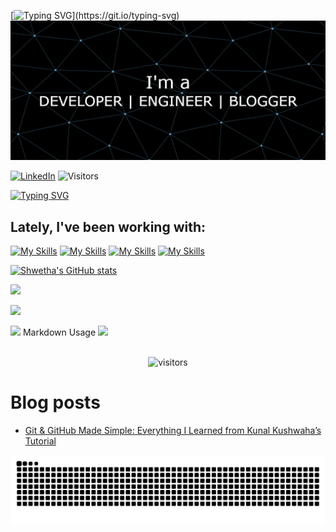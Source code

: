 

[![Typing SVG](https://readme-typing-svg.demolab.com?font=Raleway&weight=600&size=30&pause=1000&color=fb6f92&multiline=true&repeat=false&width=435&lines=Hii%2C+I'm+Shwetha.)](https://git.io/typing-svg)
![Shwetha's GitHub Profile Banner](github-header-banner.png)


[![LinkedIn](https://img.shields.io/badge/LinkedIn-0077B5?style=flat&logo=LinkedIn&logoColor=white&logoSize=auto&color=blue)](https://www.linkedin.com/in/shwetharavindrabaliga/)
![Visitors](https://visitor-badge.laobi.icu/badge?page_id=shwetharbaliga.shwetharbaliga)

[![Typing SVG](https://readme-typing-svg.demolab.com?font=Fira+Code&pause=1000&width=435&lines=Hii%2C+I'm+Shwetha+)](https://git.io/typing-svg)



## Lately, I've been working with:  

[![My Skills](https://skillicons.dev/icons?i=java,go,c,html,css,js)](https://skillicons.dev)
[![My Skills](https://skillicons.dev/icons?i=react,express,spring,tailwind)](https://skillicons.dev)
[![My Skills](https://skillicons.dev/icons?i=mongodb,mysql,redis,firebase)](https://skillicons.dev) 
[![My Skills](https://skillicons.dev/icons?i=nodejs,docker,jenkins,git,bitbucket,postman)](https://skillicons.dev)

[![Shwetha's GitHub stats](https://github-readme-stats.vercel.app/api?username=shwetharbaliga)](https://github.com/anuraghazra/github-readme-stats&show_icons=true&theme=transparent)

![](http://github-profile-summary-cards.vercel.app/api/cards/profile-details?username=shwetharbaliga&theme=github)

![](http://github-profile-summary-cards.vercel.app/api/cards/repos-per-language?username=shwetharbaliga&theme=github)

![](http://github-profile-summary-cards.vercel.app/api/cards/productive-time?username=shwetharbaliga&theme=github&utcOffset=8)
Markdown Usage
![](http://github-profile-summary-cards.vercel.app/api/cards/stats?username=shwetharbaliga&theme=github)

<div align="center">
  <br/>
  <img src="https://visitor-badge.laobi.icu/badge?page_id=shwetharbaliga.shwetharbaliga" alt="visitors" />
  <br/>
</div>


<!--START_SECTION:activity-->
<!--END_SECTION:activity-->


# Blog posts
<!-- BLOG-POST-LIST:START -->
- [Git &amp; GitHub Made Simple: Everything I Learned from Kunal Kushwaha’s Tutorial](https://medium.com/@shwethabaliga/git-github-made-simple-everything-i-learned-from-kunal-kushwahas-tutorial-670a6b802a35?source=rss-4667262f403d------2)
<!-- BLOG-POST-LIST:END -->

![GitHub Snake Animation](https://raw.githubusercontent.com/shwetharbaliga/shwetharbaliga/output/snake.svg)
